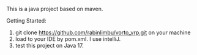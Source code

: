 This is a java project based on maven.

Getting Started:
1) git clone https://github.com/rabinlimbu/vorto_vrp.git on your machine
2) load to your IDE by pom.xml.  I use intelliJ.
3) test this project on Java 17.

